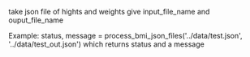 take json file of hights and weights 
give input_file_name and ouput_file_name

Example:
   status, message = process_bmi_json_files('../data/test.json', '../data/test_out.json')
   which returns status and a message
